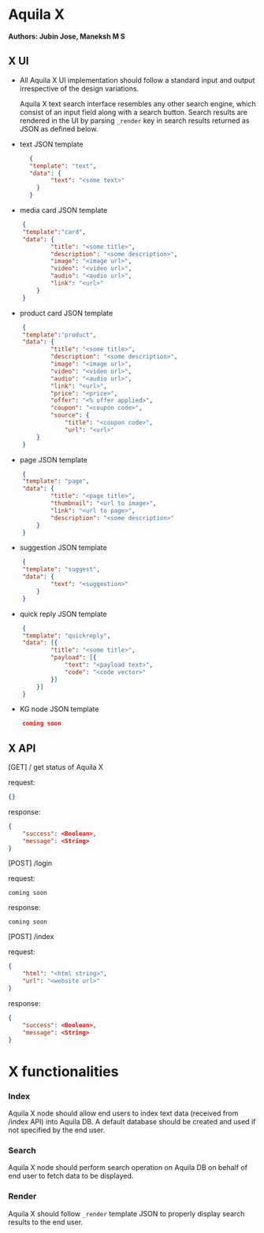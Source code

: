 # Aquila X

**Authors:  Jubin Jose, Maneksh M S** 



## X UI

- All Aquila X UI implementation should follow a standard input and output irrespective of the design variations.

  Aquila X text search interface resembles any other search engine, which consist of an input field along with a search button. Search results are rendered in the UI by parsing `_render` key in search results returned as JSON as defined below.

- text JSON template
```json
      {
      "template": "text",
      "data": {
      		"text": "<some text>"
      	}
      }
```

- media card JSON template

```json
    {
    "template":"card",
    "data": {
    		"title": "<some title>",
    		"description": "<some description>",
    		"image": "<image url>",
    		"video": "<video url>",
    		"audio": "<audio url>",
    		"link": "<url>"
    	}
    }
```

- product card JSON template

```json
    {
    "template":"product",
    "data": {
    		"title": "<some title>",
    		"description": "<some description>",
    		"image": "<image url>",
    		"video": "<video url>",
    		"audio": "<audio url>",
    		"link": "<url>",
    		"price": "<price>",
    		"offer": "<% offer applied>",
    		"coupon": "<coupon code>",
    		"source": {
    			"title": "<coupon code>",
    			"url": "<url>"
    	}
    }
```

- page JSON template

```json
    {
    "template": "page",
    "data": {
    		"title": "<page title>",
        	"thumbnail": "<url to image>",
        	"link": "<url to page>",
        	"description": "<some description>"
    	}
    }
```

- suggestion JSON template

```json
    {
    "template": "suggest",
    "data": {
    		"text": "<suggestion>"
    	}
    }
```

- quick reply JSON template

```json
    {
    "template": "quickreply",
    "data": [{
    		"title": "<some title>",
    		"payload": [{
    			"text": "<payload text>",
    			"code": "<code vector>"
    		}]
    	}]
    }
```

- KG node JSON template

```json
    coming soon
```



## X API

[GET] / get status of Aquila X

request:

```json
{}
```

response:

```json
{
    "success": <Boolean>,
    "message": <String>
}
```



[POST] /login 

request:

```
coming soon
```

response:

```
coming soon
```



[POST] /index 

request:

```json
{
	"html": "<html string>",
	"url": "<website url>"
}
```

response:

```json
{
    "success": <Boolean>,
    "message": <String>
}
```



# X functionalities

### Index

Aquila X node should allow end users to index text data (received from /index API) into Aquila DB. A default database should be created and used if not specified by the end user.

### Search

Aquila X node should perform search operation on Aquila DB on behalf of end user to fetch data to be displayed.

### Render

Aquila X should follow `_render` template JSON to properly display search results to the end user.